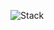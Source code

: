 ![Stack](https://github.com/Raafat-Nagy/Zag-Eng-Data-Structures/assets/105138072/886e957a-8595-4594-9941-fb125be1d180)
